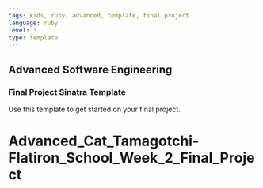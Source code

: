 ```yaml
---
tags: kids, ruby, advanced, template, final project
language: ruby
level: 3
type: template
---
```


## Advanced Software Engineering
### Final Project Sinatra Template

Use this template to get started on your final project.
# Advanced_Cat_Tamagotchi-Flatiron_School_Week_2_Final_Project
